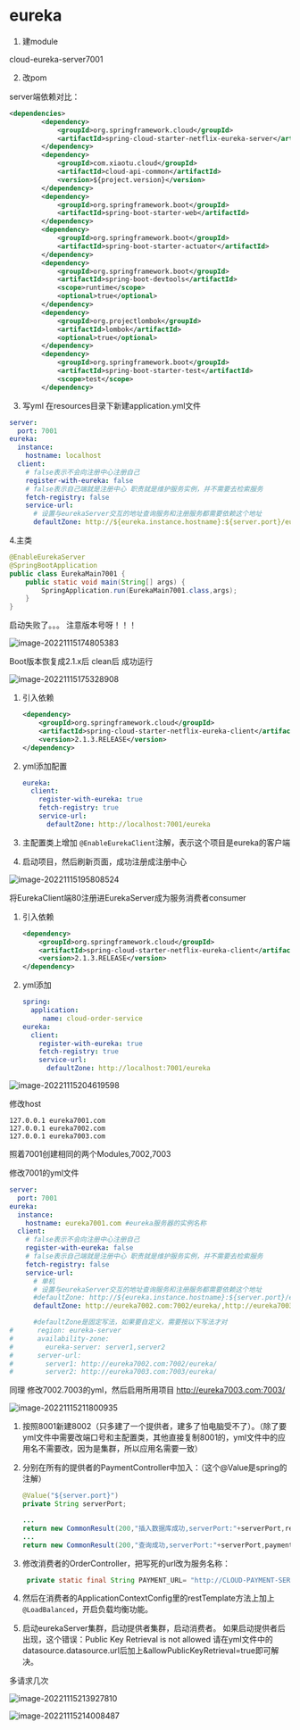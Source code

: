 # eureka

1. 建module

cloud-eureka-server7001

2. 改pom

server端依赖对比：

```xml
<dependencies>
        <dependency>
            <groupId>org.springframework.cloud</groupId>
            <artifactId>spring-cloud-starter-netflix-eureka-server</artifactId>
        </dependency>
        <dependency>
            <groupId>com.xiaotu.cloud</groupId>
            <artifactId>cloud-api-common</artifactId>
            <version>${project.version}</version>
        </dependency>
        <dependency>
            <groupId>org.springframework.boot</groupId>
            <artifactId>spring-boot-starter-web</artifactId>
        </dependency>
        <dependency>
            <groupId>org.springframework.boot</groupId>
            <artifactId>spring-boot-starter-actuator</artifactId>
        </dependency>
        <dependency>
            <groupId>org.springframework.boot</groupId>
            <artifactId>spring-boot-devtools</artifactId>
            <scope>runtime</scope>
            <optional>true</optional>
        </dependency>
        <dependency>
            <groupId>org.projectlombok</groupId>
            <artifactId>lombok</artifactId>
            <optional>true</optional>
        </dependency>
        <dependency>
            <groupId>org.springframework.boot</groupId>
            <artifactId>spring-boot-starter-test</artifactId>
            <scope>test</scope>
        </dependency>
```



3. 写yml
在resources目录下新建application.yml文件

```yml
server:
  port: 7001
eureka:
  instance:
    hostname: localhost
  client:
    # false表示不会向注册中心注册自己
    register-with-eureka: false
    # false表示自己端就是注册中心 职责就是维护服务实例，并不需要去检索服务
    fetch-registry: false
    service-url:
      # 设置与eurekaServer交互的地址查询服务和注册服务都需要依赖这个地址
      defaultZone: http://${eureka.instance.hostname}:${server.port}/eureka/
```



4.主类

```java
@EnableEurekaServer
@SpringBootApplication
public class EurekaMain7001 {
    public static void main(String[] args) {
        SpringApplication.run(EurekaMain7001.class,args);
    }
}
```





启动失败了。。。  注意版本号呀！！！

![image-20221115174805383](images/readme/image-20221115174805383.png)

Boot版本恢复成2.1.x后  clean后 成功运行

![image-20221115175328908](images/readme/image-20221115175328908.png)





1. 引入依赖

   ```xml
   <dependency>
       <groupId>org.springframework.cloud</groupId>
       <artifactId>spring-cloud-starter-netflix-eureka-client</artifactId>
       <version>2.1.3.RELEASE</version>
   </dependency>
   ```

2. yml添加配置

   ```yml
   eureka:
     client:
       register-with-eureka: true
       fetch-registry: true
       service-url:
         defaultZone: http://localhost:7001/eureka
   ```

3. 主配置类上增加 `@EnableEurekaClient`注解，表示这个项目是eureka的客户端

4. 启动项目，然后刷新页面，成功注册成注册中心



![image-20221115195808524](images/readme/image-20221115195808524.png)



 将EurekaClient端80注册进EurekaServer成为服务消费者consumer

1. 引入依赖

   ```xml
   <dependency>
       <groupId>org.springframework.cloud</groupId>
       <artifactId>spring-cloud-starter-netflix-eureka-client</artifactId>
       <version>2.1.3.RELEASE</version>
   </dependency>
   ```

2. yml添加

   ```yml
   spring:
     application:
     	name: cloud-order-service
   eureka:
     client:
       register-with-eureka: true
       fetch-registry: true
       service-url:
         defaultZone: http://localhost:7001/eureka
   ```

   



![image-20221115204619598](images/readme/image-20221115204619598.png)





修改host

```
127.0.0.1 eureka7001.com
127.0.0.1 eureka7002.com
127.0.0.1 eureka7003.com
```



照着7001创建相同的两个Modules,7002,7003

修改7001的yml文件

```yml
server:
  port: 7001
eureka:
  instance:
    hostname: eureka7001.com #eureka服务器的实例名称
  client:
    # false表示不会向注册中心注册自己
    register-with-eureka: false
    # false表示自己端就是注册中心 职责就是维护服务实例，并不需要去检索服务
    fetch-registry: false
    service-url:
      # 单机
      # 设置与eurekaServer交互的地址查询服务和注册服务都需要依赖这个地址
      #defaultZone: http://${eureka.instance.hostname}:${server.port}/eureka/
      defaultZone: http://eureka7002.com:7002/eureka/,http://eureka7003.com:7003/eureka/

      #defaultZone是固定写法，如果要自定义，需要按以下写法才对
#      region: eureka-server
#      availability-zone:
#        eureka-server: server1,server2
#      server-url:
#        server1: http://eureka7002.com:7002/eureka/
#        server2: http://eureka7003.com:7003/eureka/

```

同理 修改7002.7003的yml，然后启用所用项目 http://eureka7003.com:7003/

![image-20221115211800935](images/readme/image-20221115211800935.png)







1. 按照8001新建8002（只多建了一个提供者，建多了怕电脑受不了）。（除了要yml文件中需要改端口号和主配置类，其他直接复制8001的，yml文件中的应用名不需要改，因为是集群，所以应用名需要一致）

2. 分别在所有的提供者的PaymentController中加入：（这个@Value是spring的注解）

   ```java
   @Value("${server.port}")
   private String serverPort;
   
   ...
   return new CommonResult(200,"插入数据库成功,serverPort:"+serverPort,result);
   ...
   return new CommonResult(200,"查询成功,serverPort:"+serverPort,payment);
   
   ```

   

3. 修改消费者的OrderController，把写死的url改为服务名称：

   ```java
    private static final String PAYMENT_URL= "http://CLOUD-PAYMENT-SERVICE"; //注意名字需要为服务名！！！
   ```

   

4. 然后在消费者的ApplicationContextConfig里的restTemplate方法上加上`@LoadBalanced`，开启负载均衡功能。
5. 启动eurekaServer集群，启动提供者集群，启动消费者。
   如果启动提供者后出现，这个错误：Public Key Retrieval is not allowed
   请在yml文件中的datasource.datasource.url后加上&allowPublicKeyRetrieval=true即可解决。

多请求几次

![image-20221115213927810](images/readme/image-20221115213927810.png)



![image-20221115214008487](images/readme/image-20221115214008487.png)

